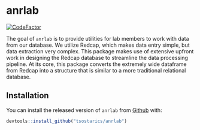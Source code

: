 
# anrlab

<!-- badges: start -->
[![CodeFactor](https://www.codefactor.io/repository/github/tsostarics/anrlab/badge/master)](https://www.codefactor.io/repository/github/tsostarics/anrlab/overview/master)
<!-- badges: end -->

The goal of `anrlab` is to provide utilities for lab members to work with data 
from our database. We utilize Redcap, which makes data entry simple, but data 
extraction very complex. This package makes use of extensive upfront work in
designing the Redcap database to streamline the data processing pipeline. At its
core, this package converts the extremely wide dataframe from Redcap into a
structure that is similar to a more traditional relational database.

## Installation

You can install the released version of `anrlab` from [Github](https://github.com/tsostarics/anrlab) with:

``` r
devtools::install_github("tsostarics/anrlab")
```


